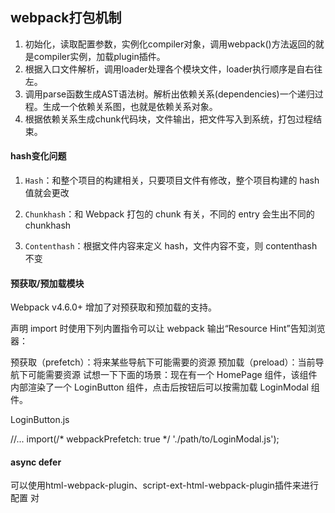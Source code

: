 ## webpack打包机制 ##

1. 初始化，读取配置参数，实例化compiler对象，调用webpack()方法返回的就是compiler实例，加载plugin插件。
2. 根据入口文件解析，调用loader处理各个模块文件，loader执行顺序是自右往左。
3. 调用parse函数生成AST语法树。解析出依赖关系(dependencies)一个递归过程。生成一个依赖关系图，也就是依赖关系对象。
4. 根据依赖关系生成chunk代码块，文件输出，把文件写入到系统，打包过程结束。


#### hash变化问题
1. <p><code>Hash</code>：和整个项目的构建相关，只要项目文件有修改，整个项目构建的 hash 值就会更改</p>
2. <p><code>Chunkhash</code>：和 Webpack 打包的 chunk 有关，不同的 entry 会生出不同的 chunkhash</p>
3. <p><code>Contenthash</code>：根据文件内容来定义 hash，文件内容不变，则 contenthash 不变</p>

#### 预获取/预加载模块

Webpack v4.6.0+ 增加了对预获取和预加载的支持。

声明 import 时使用下列内置指令可以让 webpack 输出“Resource Hint”告知浏览器：

预获取（prefetch）：将来某些导航下可能需要的资源
预加载（preload）：当前导航下可能需要资源
试想一下下面的场景：现在有一个 HomePage 组件，该组件内部渲染了一个 LoginButton 组件，点击后按钮后可以按需加载 LoginModal 组件。

LoginButton.js

//...
import(/* webpackPrefetch: true */ './path/to/LoginModal.js');

#### async defer
可以使用html-webpack-plugin、script-ext-html-webpack-plugin插件来进行配置
对 <script> 标签添加 async，defer,module 属性，或者内联这些属性
plugins: [
  new HtmlWebpackPlugin(),
  new ScriptExtHtmlWebpackPlugin({
    defaultAttribute: 'async'
  })
] 

#### 懒加载
import(/* webpackChunkName: "print" */ './print').then(module => {
    const print = module.default;
    print();
  });


#### 打包优化
optimization: {
      splitChunks: {
        minSize: 0,
        cacheGroups: {
          // 抽取公用方法
          common: {
            name: 'common',
            chunks: 'all',
            minChunks: 2,
            priority: 10,
          },
          // 抽取第三方模块的公共库 
          vendor: {
            name: "vendor",
            chunks: "all",
            test: /[\\/]node_modules[\\/](react|react-dom|axios|react-router-dom)[\\/]/,
            minChunks: 1,
            priority: 20,
          }
        },
      },
    },

#### plugin
其中plugin阶段，compiler会在各个生命周期注册hooks，外面的plugin就可以去监听想要的生命周期，去做想做的事。

```
class Plugin {
  constructor(options) {
    validate(schema, options, { name: PluginName }) // 参数校验
    this.options = options
  }
  apply(compiler) {
    // afterCompile
    // compile
    // afterEmit
    // emit
    compiler.hooks.emit.tap(PluginName, (compilation) => {
      // 遍历参数，处理每组规则
      this.options.forEach((option) => {
        const { targetChunk, rules } = option
        const { namedChunks } = compilation
        // 遍历注入规则,进行文本替换/创建
        rules.forEach((rule) => {
          const { regex, injectChunk } = rule
          // 通过namedChunks.get可获取到输出的asset名
          const injectChunkFilename = namedChunks.get(injectChunk).files[0]
          const filename = namedChunks.get(targetChunk).files[0]
          // 对目标chunk的输出文本进行字符串替换
          const content = compilation.assets[filename]
            .source()
            .replace(regex, injectChunkFilename)
          // 最终改变目标chunk的输出对象
          compilation.assets[filename] = {
            source: () => content,
            size: () => content.length
          }
        })
      })
    })
  }
}
```

#### Loader和Plugin的区别

Loader：用于对模块源码的转换，loader描述了webpack如何处理非javascript模块，并且在build中引入这些依赖。loader可以将文件从不同的语言（如TypeScript）转换为JavaScript。
Plugin：目的在于解决loader无法实现的其他事，从打包优化和压缩，到重新定义环境变量，功能强大到可以用来处理各种各样的任务。

简而言之，loader可以理解成webpack的横向广度，有了loader，webpack才可以打包处理各种的扩展语言。而plugin可以理解为webpack的纵向深度，在生命周期内注入不同的插件来扩展更多的能力。

